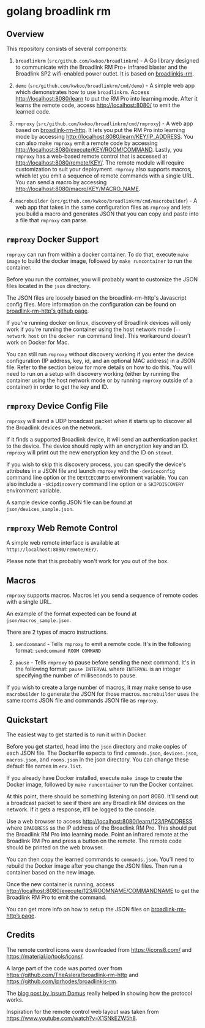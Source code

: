 # golang broadlink rm

## Overview

This repository consists of several components:

1. `broadlinkrm` (`src/github.com/kwkoo/broadlinkrm`) - A Go library designed to communicate with the Broadlink RM Pro+ infrared blaster and the Broadlink SP2 wifi-enabled power outlet. It is based on [broadlinkjs-rm](https://github.com/lprhodes/broadlinkjs-rm).

2. `demo` (`src/github.com/kwkoo/broadlinkrm/cmd/demo`) - A simple web app which demonstrates how to use `broadlinkrm`. Access <http://localhost:8080/learn> to put the RM Pro into learning mode. After it learns the remote code, access <http://localhost:8080/> to emit the learned code.

3. `rmproxy` (`src/github.com/kwkoo/broadlinkrm/cmd/rmproxy`) - A web app based on [broadlink-rm-http](https://github.com/TheAslera/broadlink-rm-http). It lets you put the RM Pro into learning mode by accessing <http://localhost:8080/learn/KEY/IP_ADDRESS>. You can also make `rmproxy` emit a remote code by accessing <http://localhost:8080/execute/KEY/ROOM/COMMAND>. Lastly, you `rmproxy` has a web-based remote control that is accessed at <http://localhost:8080/remote/KEY/>. The remote module will require customization to suit your deployment. `rmproxy` also supports macros, which let you emit a sequence of remote commands with a single URL. You can send a macro by accessing <http://localhost:8080/macro/KEY/MACRO_NAME>.

4. `macrobuilder` (`src/github.com/kwkoo/broadlinkrm/cmd/macrobuilder`) - A web app that takes in the same configuration files as `rmproxy` and lets you build a macro and generates JSON that you can copy and paste into a file that `rmproxy` can parse.


## `rmproxy` Docker Support

`rmproxy` can run from within a docker container. To do that, execute `make image` to build the docker image, followed by `make runcontainer` to run the container.

Before you run the container, you will probably want to customize the JSON files located in the `json` directory.

The JSON files are loosely based on the broadlink-rm-http's Javascript config files. More information on the configuration can be found on [broadlink-rm-http's github page](https://github.com/TheAslera/broadlink-rm-http).

If you're running docker on linux, discovery of Broadlink devices will only work if you're running the container using the host network mode (`--network host` on the `docker run` command line). This workaround doesn't work on Docker for Mac.

You can still run `rmproxy` without discovery working if you enter the device configuration (IP address, key, id, and an optional MAC address) in a JSON file. Refer to the section below for more details on how to do this. You will need to run on a setup with discovery working (either by running the container using the host network mode or by running `rmproxy` outside of a container) in order to get the key and ID.


## `rmproxy` Device Config File

`rmproxy` will send a UDP broadcast packet when it starts up to discover all the Broadlink devices on the network.

If it finds a supported Broadlink device, it will send an authentication packet to the device. The device should reply with an encryption key and an ID. `rmproxy` will print out the new encryption key and the ID on `stdout`.

If you wish to skip this discovery process, you can specify the device's attributes in a JSON file and launch `rmproxy` with the `-deviceconfig` command line option or the `DEVICECONFIG` environment variable. You can also include a `-skipdiscovery` command line option or a `SKIPDISCOVERY` environment variable.

A sample device config JSON file can be found at `json/devices_sample.json`.


## `rmproxy` Web Remote Control

A simple web remote interface is available at `http://localhost:8080/remote/KEY/`.

Please note that this probably won't work for you out of the box.

## Macros

`rmproxy` supports macros. Macros let you send a sequence of remote codes with a single URL.

An example of the format expected can be found at `json/macros_sample.json`.

There are 2 types of macro instructions.

1. `sendcommand` - Tells `rmproxy` to emit a remote code. It's in the following format: `sendcommand ROOM COMMAND`

2. `pause` - Tells `rmproxy` to pause before sending the next command. It's in the following format: `pause INTERVAL` where `INTERVAL` is an integer specifying the number of milliseconds to pause.

If you wish to create a large number of macros, it may make sense to use `macrobuilder` to generate the JSON for those macros. `macrobuilder` uses the same rooms JSON file and commands JSON file as `rmproxy`.

## Quickstart

The easiest way to get started is to run it within Docker.

Before you get started, head into the `json` directory and make copies of each JSON file. The Dockerfile expects to find `commands.json`, `devices.json`, `macros.json`, and `rooms.json` in the json directory. You can change these default file names in `env.list`.

If you already have Docker installed, execute `make image` to create the Docker image, followed by `make runcontainer` to run the Docker container.

At this point, there should be something listening on port 8080. It’ll send out a broadcast packet to see if there are any Broadlink RM devices on the network. If it gets a response, it’ll be logged to the console.

Use a web browser to access <http://localhost:8080/learn/123/IPADDRESS> where `IPADDRESS` ss the IP address of the Broadlink RM Pro. This should put the Broadlink RM Pro into learning mode. Point an infrared remote at the Broadlink RM Pro and press a button on the remote. The remote code should be printed on the web browser.

You can then copy the learned commands to `commands.json`. You’ll need to rebuild the Docker image after you change the JSON files. Then run a container based on the new image.

Once the new container is running, access <http://localhost:8080/execute/123/ROOMNAME/COMMANDNAME> to get the Broadlink RM Pro to emit the command.

You can get more info on how to setup the JSON files on [broadlink-rm-http’s page](https://github.com/TheAslera/broadlink-rm-http).


## Credits

The remote control icons were downloaded from <https://icons8.com/> and <https://material.io/tools/icons/>.

A large part of the code was ported over from <https://github.com/TheAslera/broadlink-rm-http> and <https://github.com/lprhodes/broadlinkjs-rm>.

The [blog post by Ipsum Domus](https://blog.ipsumdomus.com/broadlink-smart-home-devices-complete-protocol-hack-bc0b4b397af1) really helped in showing how the protocol works.

Inspiration for the remote control web layout was taken from <https://www.youtube.com/watch?v=X1SNkEZW5h8>.
